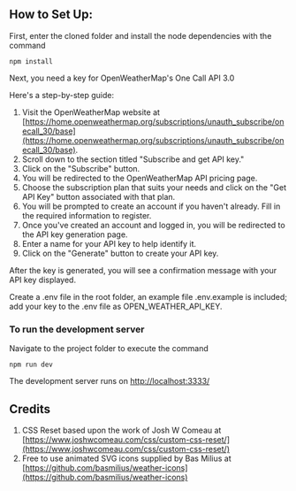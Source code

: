## How to Set Up:

First, enter the cloned folder and install the node dependencies with the command 
```
npm install
```

Next, you need a key for OpenWeatherMap's One Call API 3.0

Here's a step-by-step guide:

1. Visit the OpenWeatherMap website at [https://home.openweathermap.org/subscriptions/unauth_subscribe/onecall_30/base](https://home.openweathermap.org/subscriptions/unauth_subscribe/onecall_30/base).
2. Scroll down to the section titled "Subscribe and get API key."
3. Click on the "Subscribe" button.
4. You will be redirected to the OpenWeatherMap API pricing page.
5. Choose the subscription plan that suits your needs and click on the "Get API Key" button associated with that plan.
6. You will be prompted to create an account if you haven't already. Fill in the required information to register.
7. Once you've created an account and logged in, you will be redirected to the API key generation page.
8. Enter a name for your API key to help identify it.
9. Click on the "Generate" button to create your API key.

After the key is generated, you will see a confirmation message with your API key displayed. 

Create a .env file in the root folder, an example file .env.example is included; add your key to the .env file as OPEN_WEATHER_API_KEY.

### To run the development server
Navigate to the project folder to execute the command 
```
npm run dev
```
The development server runs on [http://localhost:3333/](http://localhost:3333/)

## Credits
1. CSS Reset based upon the work of Josh W Comeau at [https://www.joshwcomeau.com/css/custom-css-reset/](https://www.joshwcomeau.com/css/custom-css-reset/)
2. Free to use animated SVG icons supplied by Bas Milius at [https://github.com/basmilius/weather-icons](https://github.com/basmilius/weather-icons)
